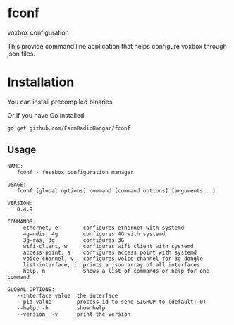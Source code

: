 # fconf
voxbox configuration

This provide command line application that helps configure voxbox through json
files.

# Installation

You can install precompiled binaries

Or if you have Go installed.

	go get github.com/FarmRadioHangar/fconf

## Usage

```
NAME:
   fconf - fessbox configuration manager

USAGE:
   fconf [global options] command [command options] [arguments...]
   
VERSION:
   0.4.9
   
COMMANDS:
     ethernet, e        configures ethernet with systemd
     4g-ndis, 4g        configures 4G with systemd
     3g-ras, 3g         configures 3G 
     wifi-client, w     configures wifi client with systemd
     access-point, a    configures access point with systemd
     voice-channel, v   configures voice channel for 3g dongle
     list-interface, i  prints a json array of all interfaces
     help, h            Shows a list of commands or help for one command

GLOBAL OPTIONS:
   --interface value  the interface
   --pid value        process id to send SIGHUP to (default: 0)
   --help, -h         show help
   --version, -v      print the version
   
```